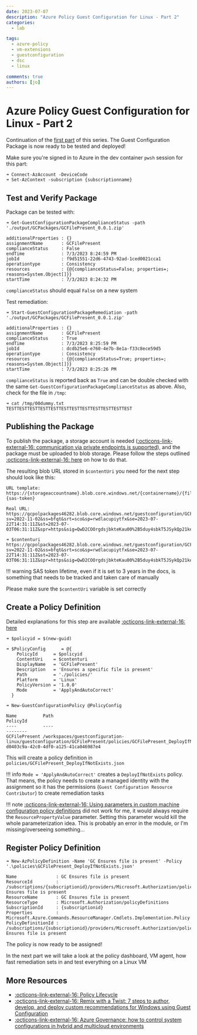 ```yaml
---
date: 2023-07-07
description: "Azure Policy Guest Configuration for Linux - Part 2"
categories:
  - lab

tags:
  - azure-policy
  - vm-extensions
  - guestconfiguration
  - dsc
  - linux

comments: true
authors: [jo]
---
```


# Azure Policy Guest Configuration for Linux - Part 2

Continuation of the [first part](az-guestconfig-p1.md/) of this series. The Guest Configuration Package is now ready to be tested and deployed!
<!-- more -->

Make sure you're signed in to Azure in the dev container `pwsh` session for this part:

```pwsh
➜ Connect-AzAccount -DeviceCode
➜ Set-AzContext -subscription {subscriptionname}
```

## Test and Verify Package

Package can be tested with:

```pwsh
➜ Get-GuestConfigurationPackageComplianceStatus -path './output/GCPackages/GCFilePresent_0.0.1.zip'
                                                                                                                        
additionalProperties : {}
assignmentName       : GCFilePresent
complianceStatus     : False
endTime              : 7/3/2023 8:24:59 PM
jobId                : f9d51551-22d6-4743-92ad-1ced0021cca1
operationtype        : Consistency
resources            : {@{complianceStatus=False; properties=; reasons=System.Object[]}}
startTime            : 7/3/2023 8:24:32 PM
```

`complianceStatus` should equal `False` on a new system

Test remediation:

```pwsh
➜ Start-GuestConfigurationPackageRemediation -path './output/GCPackages/GCFilePresent_0.0.1.zip'
                                                                                                                        
additionalProperties : {}
assignmentName       : GCFilePresent
complianceStatus     : True
endTime              : 7/3/2023 8:25:59 PM
jobId                : dcdb25e6-e760-4e7b-8e1a-f33c8ece59d5
operationtype        : Consistency
resources            : {@{complianceStatus=True; properties=; reasons=System.Object[]}}
startTime            : 7/3/2023 8:25:26 PM
```

`complianceStatus` is reported back as `True` and can be double checked with the same `Get-GuestConfigurationPackageComplianceStatus` as above. Also, check for the file in `/tmp`:

```pwsh
➜ cat /tmp/00dummy.txt
TESTTESTTESTTESTTESTTESTTESTTESTTESTTESTTESTTEST
```

## Publishing the Package

To publish the package, a storage account is needed ([:octicons-link-external-16: communication via private endpoints is supported](https://learn.microsoft.com/en-us/azure/governance/machine-configuration/overview#communicate-over-private-link-in-azure)), and the package must be uploaded to blob storage. Please follow the steps outlined [:octicons-link-external-16: here](https://learn.microsoft.com/en-us/azure/governance/machine-configuration/how-to-publish-package#publish-a-configuration-package) on how to do that.

The resulting blob URL stored in `$contentUri` you need for the next step should look like this:

```pwsh
URL template:
https://{storageaccountname}.blob.core.windows.net/{containername}/{filename}?{sas-token}

Real URL:
https://gcpolpackages46282.blob.core.windows.net/guestconfiguration/GCFilePresent_0.0.1.zip?sv=2022-11-02&ss=bfqt&srt=sco&sp=rwdlacupiytfx&se=2023-07-22T14:31:11Z&st=2023-07-03T06:31:11Z&spr=https&sig=QwD2COOrgdsjbkteKau00%2B5duy4sbkT5JSykQp21ke8%3D

➜ $contenturi
https://gcpolpackages46282.blob.core.windows.net/guestconfiguration/GCFilePresent_0.0.1.zip?sv=2022-11-02&ss=bfqt&srt=sco&sp=rwdlacupiytfx&se=2023-07-22T14:31:11Z&st=2023-07-03T06:31:11Z&spr=https&sig=QwD2COOrgdsjbkteKau00%2B5duy4sbkT5JSykQp21ke8%3D
```
!!! warning
    SAS token lifetime, even if it is set to 3 years in the docs, is something that needs to be tracked and taken care of manually

Please make sure the `$contentUri` variable is set correctly

## Create a Policy Definition

Detailed explanations for this step are available [:octicons-link-external-16: here](https://learn.microsoft.com/en-us/azure/governance/machine-configuration/how-to-create-policy-definition#create-an-azure-policy-definition)

```pwsh
➜ $policyid = $(new-guid)

➜ $PolicyConfig      = @{
    PolicyId      = $policyid
    ContentUri    = $contenturi
    DisplayName   = 'GCFilePresent'
    Description   = 'Ensures a specific file is present'
    Path          = './policies/'
    Platform      = 'Linux'
    PolicyVersion = '1.0.0'
    Mode          = 'ApplyAndAutoCorrect'
  }

➜ New-GuestConfigurationPolicy @PolicyConfig

Name          Path                                                                                                                PolicyId
----          ----                                                                                                                --------
GCFilePresent /workspaces/guestconfiguration-linux/guestconfiguration/GCFilePresent/policies/GCFilePresent_DeployIfNotExists.json d0403c9a-42c0-4df0-a125-41ca046987e4
```

This will create a policy definition in `policies/GCFilePresent_DeployIfNotExists.json`

!!! info
    `Mode = 'ApplyAndAutoCorrect'` creates a `DeployIfNotExists` policy. That means, the policy needs to create a managed identity with the assignment so it has the permissions (`Guest Configuration Resource Contributor`) to create remediation tasks

!!! note
    [:octicons-link-external-16: Using parameters in custom machine configuration policy definitions](https://learn.microsoft.com/en-us/azure/governance/machine-configuration/how-to-create-policy-definition#using-parameters-in-custom-machine-configuration-policy-definitions) did not work for me, it would always require the `ResourcePropertyValue` parameter. Setting this parameter would kill the whole parameterization idea. This is probably an error in the module, or I'm missing/overseeing something...

## Register Policy Definition

```pwsh
➜ New-AzPolicyDefinition -Name 'GC Ensures file is present' -Policy '.\policies\GCFilePresent_DeployIfNotExists.json'

Name               : GC Ensures file is present
ResourceId         : /subscriptions/{subscriptionid}/providers/Microsoft.Authorization/policyDefinitions/GC Ensures file is present
ResourceName       : GC Ensures file is present
ResourceType       : Microsoft.Authorization/policyDefinitions
SubscriptionId     : {subscriptionid}
Properties         : Microsoft.Azure.Commands.ResourceManager.Cmdlets.Implementation.Policy.PsPolicyDefinitionProperties
PolicyDefinitionId : /subscriptions/{subscriptionid}/providers/Microsoft.Authorization/policyDefinitions/GC Ensures file is present
```

The policy is now ready to be assigned!

In the next part we will take a look at the policy dashboard, VM agent, how fast remediation sets in and test everything on a Linux VM

## More Resources

- [:octicons-link-external-16: Policy Lifecycle](https://learn.microsoft.com/en-us/azure/governance/machine-configuration/how-to-create-policy-definition#policy-lifecycle)
- [:octicons-link-external-16: Remix with a Twist: 7 steps to author, develop, and deploy custom recommendations for Windows using Guest Configuration](https://swiftsolves.substack.com/p/remix-with-a-twist-7-steps-to-author)
- [:octicons-link-external-16: Azure Governance: how to control system configurations in hybrid and multicloud environments](https://francescomolfese.it/en/2021/04/azure-governance-come-controllare-le-configurazioni-dei-sistemi-in-ambienti-ibridi-e-multicloud/)

